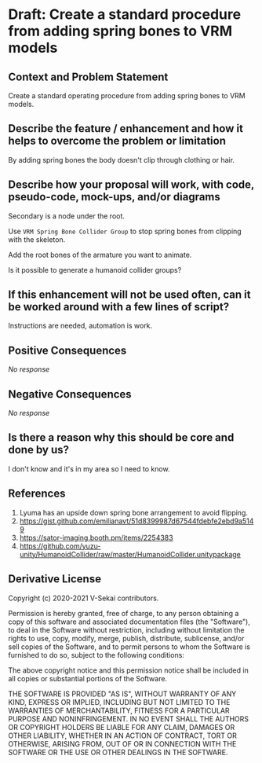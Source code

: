 # Draft: Create a standard procedure from adding spring bones to VRM models

## Context and Problem Statement

Create a standard operating procedure from adding spring bones to VRM models.

## Describe the feature / enhancement and how it helps to overcome the problem or limitation

By adding spring bones the body doesn't clip through clothing or hair.

## Describe how your proposal will work, with code, pseudo-code, mock-ups, and/or diagrams

Secondary is a node under the root.

Use `VRM Spring Bone Collider Group` to stop spring bones from clipping with the skeleton.

Add the root bones of the armature you want to animate.

Is it possible to generate a humanoid collider groups?

## If this enhancement will not be used often, can it be worked around with a few lines of script?

Instructions are needed, automation is work.

## Positive Consequences

_No response_

## Negative Consequences

_No response_

## Is there a reason why this should be core and done by us?

I don't know and it's in my area so I need to know.

## References

1. Lyuma has an upside down spring bone arrangement to avoid flipping.
1. <https://gist.github.com/emilianavt/51d8399987d67544fdebfe2ebd9a5149>
1. <https://sator-imaging.booth.pm/items/2254383>
1. <https://github.com/yuzu-unity/HumanoidCollider/raw/master/HumanoidCollider.unitypackage>

## Derivative License

Copyright (c) 2020-2021 V-Sekai contributors.

Permission is hereby granted, free of charge, to any person obtaining a copy
of this software and associated documentation files (the "Software"), to deal
in the Software without restriction, including without limitation the rights
to use, copy, modify, merge, publish, distribute, sublicense, and/or sell
copies of the Software, and to permit persons to whom the Software is
furnished to do so, subject to the following conditions:

The above copyright notice and this permission notice shall be included in all
copies or substantial portions of the Software.

THE SOFTWARE IS PROVIDED "AS IS", WITHOUT WARRANTY OF ANY KIND, EXPRESS OR
IMPLIED, INCLUDING BUT NOT LIMITED TO THE WARRANTIES OF MERCHANTABILITY,
FITNESS FOR A PARTICULAR PURPOSE AND NONINFRINGEMENT. IN NO EVENT SHALL THE
AUTHORS OR COPYRIGHT HOLDERS BE LIABLE FOR ANY CLAIM, DAMAGES OR OTHER
LIABILITY, WHETHER IN AN ACTION OF CONTRACT, TORT OR OTHERWISE, ARISING FROM,
OUT OF OR IN CONNECTION WITH THE SOFTWARE OR THE USE OR OTHER DEALINGS IN THE
SOFTWARE.
